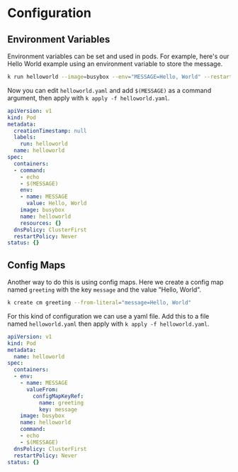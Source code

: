 # Configuration

## Environment Variables

Environment variables can be set and used in pods. For example, here's our Hello World example using an environment variable to store the message.

```bash
k run helloworld --image=busybox --env="MESSAGE=Hello, World" --restart=Never --dry-run -oyaml --command -- echo | tee helloworld.yaml
```

Now you can edit `helloworld.yaml` and add `$(MESSAGE)` as a command argument, then apply with `k apply -f helloworld.yaml`.

```yaml
apiVersion: v1
kind: Pod
metadata:
  creationTimestamp: null
  labels:
    run: helloworld
  name: helloworld
spec:
  containers:
  - command:
    - echo
    - $(MESSAGE)
    env:
    - name: MESSAGE
      value: Hello, World
    image: busybox
    name: helloworld
    resources: {}
  dnsPolicy: ClusterFirst
  restartPolicy: Never
status: {}
```

## Config Maps

Another way to do this is using config maps. Here we create a config map named `greeting` with the key `message` and the value "Hello, World".

```bash
k create cm greeting --from-literal="message=Hello, World"
```

For this kind of configuration we can use a yaml file. Add this to a file named `helloworld.yaml` then apply with `k apply -f helloworld.yaml`.

```yaml
apiVersion: v1
kind: Pod
metadata:
  name: helloworld
spec:
  containers:
  - env:
    - name: MESSAGE
      valueFrom:
        configMapKeyRef:
          name: greeting 
          key: message
    image: busybox
    name: helloworld
    command:
    - echo
    - $(MESSAGE)
  dnsPolicy: ClusterFirst
  restartPolicy: Never
status: {}
```
